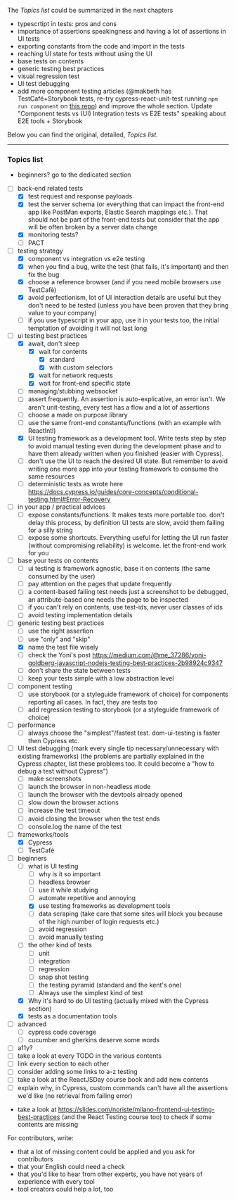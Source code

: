 The _Topics list_ could be summarized in the next chapters

- typescrtipt in tests: pros and cons
- importance of assertions speakingness and having a lot of assertions in UI tests
- exporting constants from the code and import in the tests
- reaching UI state for tests without using the UI
- base tests on contents
- generic testing best practices
- visual regression test
- UI test debugging
- add more component testing articles (@makbeth has TestCafé+Storybook tests, re-try cypress-react-unit-test running `npm run component` on [this repo](https://github.com/cypress-io/cypress-example-todomvc-redux)) and improve the whole section. Update "Component tests vs (UI) Integration tests vs E2E tests" speaking about E2E tools + Storybook

Below you can find the original, detailed, _Topics list_.

---

### Topics list

- beginners? go to the dedicated section

- [ ] back-end related tests
  - [x] test request and response payloads
  - [x] test the server schema (or everything that can impact the front-end app like PostMan exports, Elastic Search mappings etc.). That should not be part of the front-end tests but consider that the app will be often broken by a server data change
  - [x] monitoring tests?
  - [ ] PACT
- [ ] testing strategy
  - [x] component vs integration vs e2e testing
  - [x] when you find a bug, write the test (that fails, it's important) and then fix the bug
  - [x] choose a reference browser (and if you need mobile browsers use TestCafè)
  - [x] avoid perfectionism, lot of UI interaction details are useful but they don't need to be tested (unless you have been proven that they bring value to your company)
  - [ ] if you use typescript in your app, use it in your tests too, the initial temptation of avoiding it will not last long
- [ ] ui testing best practices
  - [x] await, don't sleep
    - [x] wait for contents
      - [x] standard
      - [x] with custom selectors
    - [x] wait for network requests
    - [x] wait for front-end specific state
  - [ ] managing/stubbing websocket
  - [ ] assert frequently. An assertion is auto-explicative, an error isn't. We aren't unit-testing, every test has a flow and a lot of assertions
  - [ ] choose a made on purpose library
  - [ ] use the same front-end constants/functions (with an example with ReactIntl)
  - [x] UI testing framework as a development tool. Write tests step by step to avoid manual testing even during the development phase and to have them already written when you finished (easier with Cypress).
  - [ ] don't use the UI to reach the desired UI state. But remember to avoid writing one more app into your testing framework to consume the same resources
  - [ ] deterministic tests as wrote here https://docs.cypress.io/guides/core-concepts/conditional-testing.html#Error-Recovery
- [ ] in your app / practical advices
  - [ ] expose constants/functions. It makes tests more portable too. don't delay this process, by definition UI tests are slow, avoid them failing for a silly string
  - [ ] expose some shortcuts. Everything useful for letting the UI run faster (without compromising reliability) is welcome. let the front-end work for you
- [ ] base your tests on contents
  - [ ] ui testing is framework agnostic, base it on contents (the same consumed by the user)
  - [ ] pay attention on the pages that update frequently
  - [ ] a content-based failing test needs just a screenshot to be debugged, an attribute-based one needs the page to be inspected
  - [ ] if you can't rely on contents, use test-ids, never user classes of ids
  - [ ] avoid testing implementation details
- [ ] generic testing best practices
  - [ ] use the right assertion
  - [ ] use "only" and "skip"
  - [x] name the test file wisely
  - [ ] check the Yoni's post https://medium.com/@me_37286/yoni-goldberg-javascript-nodejs-testing-best-practices-2b98924c9347
  - [ ] don't share the state between tests
  - [ ] keep your tests simple with a low abstraction level
- [ ] component testing
  - [ ] use storybook (or a styleguide framework of choice) for components reporting all cases. In fact, they are tests too
  - [ ] add regression testing to storybook (or a styleguide framework of choice)
- [ ] performance
  - [ ] always choose the "simplest"/fastest test. dom-ui-testing is faster then Cypress etc.
- [ ] UI test debugging (mark every single tip necessary/unnecessary with existing frameworks) (the problems are partially explained in the Cypress chapter, list these problems too. It could become a "how to debug a test without Cypress")
  - [ ] make screenshots
  - [ ] launch the browser in non-headless mode
  - [ ] launch the browser with the devtools already opened
  - [ ] slow down the browser actions
  - [ ] increase the test timeout
  - [ ] avoid closing the browser when the test ends
  - [ ] console.log the name of the test
- [ ] frameworks/tools
  - [x] Cypress
  - [ ] TestCafé
- [ ] beginners
  - [ ] what is UI testing
    - [ ] why is it so important
    - [ ] headless browser
    - [ ] use it while studying
    - [ ] automate repetitive and annoying
    - [x] use testing frameworks as development tools
    - [ ] data scraping (take care that some sites will block you because of the high number of login requests etc.)
    - [ ] avoid regression
    - [ ] avoid manually testing
  - [ ] the other kind of tests
    - [ ] unit
    - [ ] integration
    - [ ] regression
    - [ ] snap shot testing
    - [ ] the testing pyramid (standard and the kent's one)
    - [ ] Always use the simplest kind of test
  - [x] Why it's hard to do UI testing (actually mixed with the Cypress section)
  - [x] tests as a documentation tools
- [ ] advanced
  - [ ] cypress code coverage
  - [ ] cucumber and gherkins deserve some words
- [ ] a11y?
- [ ] take a look at every TODO in the various contents
- [ ] link every section to each other
- [ ] consider adding some links to a-z testing
- [ ] take a look at the ReactJSDay course book and add new contents
- [ ] explain why, in Cypress, custom commands can't have all the assertions we'd like (no retrieval from failing error)

- take a look at https://slides.com/noriste/milano-frontend-ui-testing-best-practices (and the React Testing course too) to check if
  some contents are missing

For contributors, write:

- that a lot of missing content could be applied and you ask for contributors
- that your English could need a check
- that you'd like to hear from other experts, you have not years of experience with every tool
- tool creators could help a lot, too
